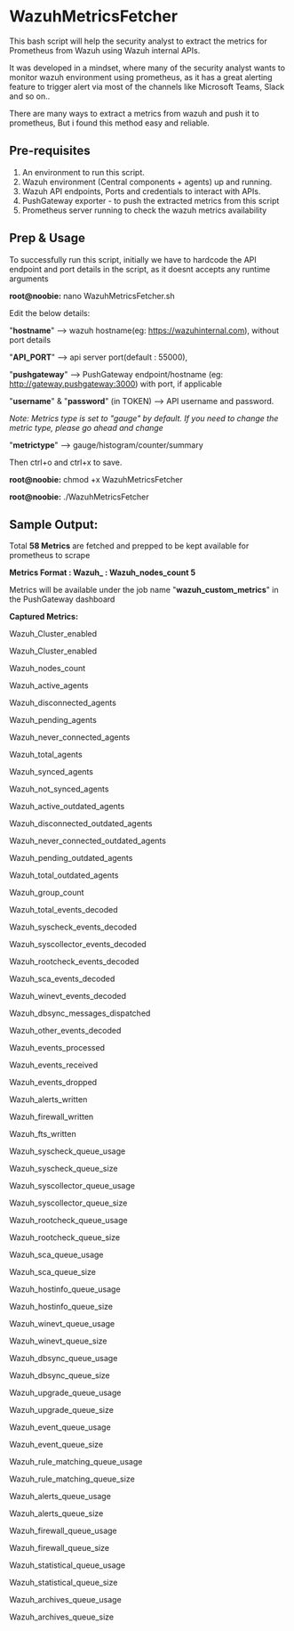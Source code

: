 # WazuhMetricsFetcher
This bash script will help the security analyst to extract the metrics for Prometheus from Wazuh using Wazuh internal APIs.

It was developed in a mindset, where many of the security analyst wants to monitor wazuh environment using prometheus, as it has a great alerting feature to trigger alert via most of the channels like Microsoft Teams, Slack and so on..

There are many ways to extract a metrics from wazuh and push it to prometheus, But i found this method easy and reliable.


## Pre-requisites

1. An environment to run this script.
2. Wazuh environment (Central components + agents) up and running.
3. Wazuh API endpoints, Ports and credentials to interact with APIs.
4. PushGateway exporter - to push the extracted metrics from this script
5. Prometheus server running to check the wazuh metrics availability


## Prep & Usage

To successfully run this script, initially we have to hardcode the API endpoint and port details in the script, as it doesnt accepts any runtime arguments

**root@noobie:** nano WazuhMetricsFetcher.sh 

Edit the below details:

"**hostname**" --> wazuh hostname(eg: https://wazuhinternal.com), without port details

"**API_PORT**" --> api server port(default : 55000),

"**pushgateway**" --> PushGateway endpoint/hostname (eg: http://gateway.pushgateway:3000) with port, if applicable

"**username**" & "**password**" (in TOKEN) --> API username and password.

_Note: Metrics type is set to "gauge" by default. If you need to change the metric type, please go ahead and change_

"**metrictype**" --> gauge/histogram/counter/summary

Then ctrl+o and ctrl+x to save.

**root@noobie:** chmod +x WazuhMetricsFetcher

**root@noobie:** ./WazuhMetricsFetcher

## Sample Output:
Total **58 Metrics** are fetched and prepped to be kept available for prometheus to scrape

**Metrics Format : Wazuh_<Metrics name><space><Metrics value> : Wazuh_nodes_count 5**

Metrics will be available under the job name "**wazuh_custom_metrics**" in the PushGateway dashboard

**Captured Metrics:**

Wazuh_Cluster_enabled 

Wazuh_Cluster_enabled 

Wazuh_nodes_count 

Wazuh_active_agents 

Wazuh_disconnected_agents 

Wazuh_pending_agents 

Wazuh_never_connected_agents 

Wazuh_total_agents 

Wazuh_synced_agents 

Wazuh_not_synced_agents 

Wazuh_active_outdated_agents 

Wazuh_disconnected_outdated_agents 

Wazuh_never_connected_outdated_agents 

Wazuh_pending_outdated_agents 

Wazuh_total_outdated_agents 

Wazuh_group_count 

Wazuh_total_events_decoded

Wazuh_syscheck_events_decoded 

Wazuh_syscollector_events_decoded 

Wazuh_rootcheck_events_decoded

Wazuh_sca_events_decoded 

Wazuh_winevt_events_decoded 

Wazuh_dbsync_messages_dispatched 

Wazuh_other_events_decoded 

Wazuh_events_processed 

Wazuh_events_received 

Wazuh_events_dropped 

Wazuh_alerts_written 

Wazuh_firewall_written 

Wazuh_fts_written 

Wazuh_syscheck_queue_usage 

Wazuh_syscheck_queue_size 

Wazuh_syscollector_queue_usage 

Wazuh_syscollector_queue_size 

Wazuh_rootcheck_queue_usage 

Wazuh_rootcheck_queue_size 

Wazuh_sca_queue_usage 

Wazuh_sca_queue_size 

Wazuh_hostinfo_queue_usage 

Wazuh_hostinfo_queue_size

Wazuh_winevt_queue_usage 

Wazuh_winevt_queue_size 

Wazuh_dbsync_queue_usage 

Wazuh_dbsync_queue_size 

Wazuh_upgrade_queue_usage 

Wazuh_upgrade_queue_size 

Wazuh_event_queue_usage 

Wazuh_event_queue_size 

Wazuh_rule_matching_queue_usage 

Wazuh_rule_matching_queue_size 

Wazuh_alerts_queue_usage 

Wazuh_alerts_queue_size 

Wazuh_firewall_queue_usage 

Wazuh_firewall_queue_size 

Wazuh_statistical_queue_usage 

Wazuh_statistical_queue_size 

Wazuh_archives_queue_usage 

Wazuh_archives_queue_size 

